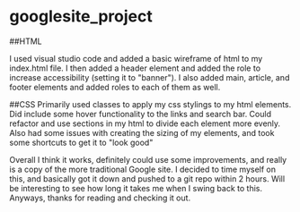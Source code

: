 # googlesite_project

##HTML 
  
  I used visual studio code and added a basic wireframe of html to my index.html file. I then added a header element and added
  the role to increase accessibility (setting it to "banner"). I also added main, article, and footer elements and added roles
  to each of them as well. 
  
##CSS
  Primarily used classes to apply my css stylings to my html elements. Did include some hover functionality to the links and 
  search bar. Could refactor and use sections in my html to divide each element more evenly. Also had some issues with creating
  the sizing of my elements, and took some shortcuts to get it to "look good" 
  

Overall I think it works, definitely could use some improvements, and really is a copy of the more traditional Google site. I 
decided to time myself on this, and basically got it down and pushed to a git repo within 2 hours. Will be interesting to see
how long it takes me when I swing back to this. Anyways, thanks for reading and checking it out. 
